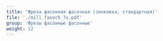 ```yaml
---
title: 'Фреза фасонная фасочная (зенковка, стандартная)'
file: './mill_fasoch_7v.pdf'
group: 'Фрезы фасонные фасочные'
weight: 12
---
```

